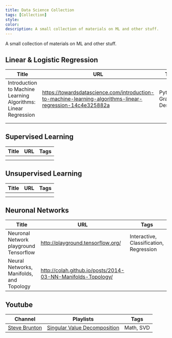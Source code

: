 ```yaml
---
title: Data Science Collection
tags: [Collection]
style: 
color: 
description: A small collection of materials on ML and other stuff.
---
```



A small collection of materials on ML and other stuff.

## Linear & Logistic Regression

| Title         | URL           | Tags  |
| ------------- |---------------| ------|
| Introduction to Machine Learning Algorithms: Linear Regression | https://towardsdatascience.com/introduction-to-machine-learning-algorithms-linear-regression-14c4e325882a | Python, Gradient-Descent |
|  |  |  |
|  |  |  |

## Supervised Learning

| Title         | URL           | Tags  |
| ------------- |---------------| ------|
|  |  |  |
|  |  |  |

## Unsupervised Learning

| Title         | URL           | Tags  |
| ------------- |---------------| ------|
|  |  |  |
|  |  |  |

## Neuronal Networks

| Title         | URL           | Tags  |
| ------------- |---------------| ------|
| Neuronal Network playground Tensorflow | http://playground.tensorflow.org/ | Interactive, Classification, Regression |
| Neural Networks, Manifolds, and Topology      | http://colah.github.io/posts/2014-03-NN-Manifolds-Topology/ |  |


## Youtube

| Channel    | Playlists     | Tags |
|------------|---------------|------|
| [Steve Brunton](https://www.youtube.com/c/Eigensteve) | [Singular Value Decomposition](https://www.youtube.com/watch?v=gXbThCXjZFM&list=PLMrJAkhIeNNSVjnsviglFoY2nXildDCcv) | Math, SVD |
